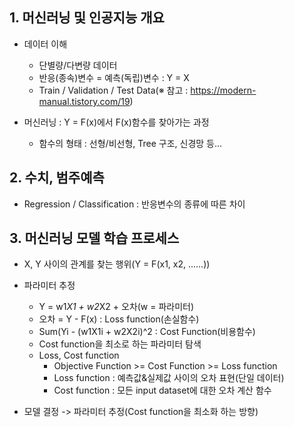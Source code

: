 ## 1. 머신러닝 및 인공지능 개요
- 데이터 이해
    - 단별량/다변량 데이터
    - 반응(종속)변수 = 예측(독립)변수 : Y = X
    - Train / Validation / Test Data(※ 참고 : https://modern-manual.tistory.com/19)

- 머신러닝 : Y = F(x)에서 F(x)함수를 찾아가는 과정
    - 함수의 형태 : 선형/비선형, Tree 구조, 신경망 등...

## 2. 수치, 범주예측
- Regression / Classification : 반응변수의 종류에 따른 차이

## 3. 머신러닝 모델 학습 프로세스
- X, Y 사이의 관계를 찾는 행위(Y = F(x1, x2, ......))
    
- 파라미터 추정
    - Y = w1*X1 + w2*X2 + 오차(w = 파라미터)
    - 오차 = Y - F(x) : Loss function(손실함수)
    - Sum(Yi - (w1X1i + w2X2i)^2 : Cost Function(비용함수)
    - Cost function을 최소로 하는 파라미터 탐색
    - Loss, Cost function
        - Objective Function >= Cost Function >= Loss function
        - Loss function : 예측값&실제값 사이의 오차 표현(단일 데이터)
        - Cost function : 모든 input dataset에 대한 오차 계산 함수
    
- 모델 결정 -> 파라미터 추정(Cost function을 최소화 하는 방향) 
